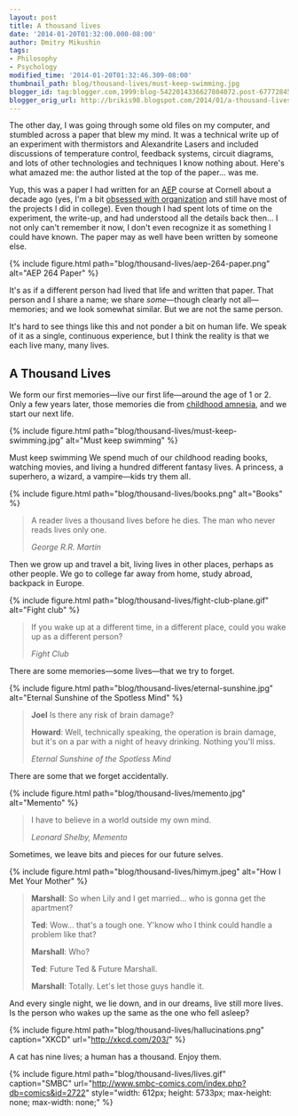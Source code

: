 ```yaml
---
layout: post
title: A thousand lives
date: '2014-01-20T01:32:00.000-08:00'
author: Dmitry Mikushin
tags:
- Philosophy
- Psychology
modified_time: '2014-01-20T01:32:46.309-08:00'
thumbnail_path: blog/thousand-lives/must-keep-swimming.jpg
blogger_id: tag:blogger.com,1999:blog-5422014336627804072.post-6777284577987526229
blogger_orig_url: http://brikis98.blogspot.com/2014/01/a-thousand-lives.html
---
```


The other day, I was going through some old files on my computer, and stumbled 
across a paper that blew my mind. It was a technical write up of an experiment 
with thermistors and Alexandrite Lasers and included discussions of 
temperature control, feedback systems, circuit diagrams, and lots of other 
technologies and techniques I know nothing about. Here's what amazed me: the 
author listed at the top of the paper... was me. 

Yup, this was a paper I had written for an [AEP](http://www.aep.cornell.edu/) 
course at Cornell about a decade ago (yes, I'm a bit [obsessed with 
organization](https://www.ybrikman.com/writing/2011/07/23/obsessed-with-lists-how-i-organize-my/) 
and still have most of the projects I did in college). Even though I had spent 
lots of time on the experiment, the write-up, and had understood all the 
details back then... I not only can't remember it now, I don't even recognize 
it as something I could have known. The paper may as well have been written by 
someone else. 

{% include figure.html path="blog/thousand-lives/aep-264-paper.png" alt="AEP 264 Paper" %}

It's as if a different person had lived that life and written that paper. That 
person and I share a name; we share *some*&mdash;though clearly not 
all&mdash;memories; and we look somewhat similar. But we are not the same person. 

It's hard to see things like this and not ponder a bit on human life. We speak 
of it as a single, continuous experience, but I think the reality is that we 
each live many, many lives. 

## A Thousand Lives

We form our first memories&mdash;live our first life&mdash;around the age of 1 or 2. 
Only a few years later, those memories die from [childhood 
amnesia](http://en.wikipedia.org/wiki/Childhood_amnesia), and we start our 
next life. 

{% include figure.html path="blog/thousand-lives/must-keep-swimming.jpg" alt="Must keep swimming" %}

Must keep swimming We spend much of our childhood reading books, watching 
movies, and living a hundred different fantasy lives. A princess, a superhero, 
a wizard, a vampire&mdash;kids try them all. 

{% include figure.html path="blog/thousand-lives/books.png" alt="Books" %}

<blockquote>
  <p>
    A reader lives a thousand lives before he dies. The man who never reads 
    lives only one.
  </p>
  <cite>
    George R.R. Martin
  </cite>
</blockquote>

Then we grow up and travel a bit, living lives in other places, perhaps as 
other people. We go to college far away from home, study abroad, backpack in 
Europe. 

{% include figure.html path="blog/thousand-lives/fight-club-plane.gif" alt="Fight club" %}

<blockquote>
  <p>
    If you wake up at a different time, in a different place, could you wake up 
    as a different person?
  </p>
  <cite>Fight Club</cite>
</blockquote>

There are some memories&mdash;some lives&mdash;that we try to forget. 

{% include figure.html path="blog/thousand-lives/eternal-sunshine.jpg" alt="Eternal Sunshine of the Spotless Mind" %}

<blockquote>
  <p>
    <strong>Joel</strong> Is there any risk of brain damage?
  </p>
  <p>
    <strong>Howard</strong>: Well, technically speaking, the operation is brain damage, but 
    it's on a par with a night of heavy drinking. Nothing you'll miss. 
  </p>
  <cite>Eternal Sunshine of the Spotless Mind</cite>
</blockquote>

There are some that we forget accidentally. 

{% include figure.html path="blog/thousand-lives/memento.jpg" alt="Memento" %}

<blockquote>
  <p>I have to believe in a world outside my own mind.</p>
  <cite>Leonard Shelby, Memento</cite>
</blockquote>

Sometimes, we leave bits and pieces for our future selves. 

{% include figure.html path="blog/thousand-lives/himym.jpeg" alt="How I Met Your Mother" %}

<blockquote>
  <p><strong>Marshall</strong>: So when Lily and I get married... who is gonna get the apartment?</p>
  <p><strong>Ted</strong>: Wow... that's a tough one. Y'know who I think could handle a problem like that?</p>
  <p><strong>Marshall</strong>: Who?</p>
  <p><strong>Ted</strong>: Future Ted &amp; Future Marshall.</p>
  <p><strong>Marshall</strong>: Totally. Let's let those guys handle it.</p>
</blockquote>

And every single night, we lie down, and in our dreams, live still more lives. 
Is the person who wakes up the same as the one who fell asleep? 

{% include figure.html path="blog/thousand-lives/hallucinations.png" caption="XKCD" url="http://xkcd.com/203/" %}

A cat has nine lives; a human has a thousand. Enjoy them. 

{% include figure.html path="blog/thousand-lives/lives.gif" caption="SMBC" url="http://www.smbc-comics.com/index.php?db=comics&id=2722" style="width: 612px; height: 5733px; max-height: none; max-width: none;" %}

